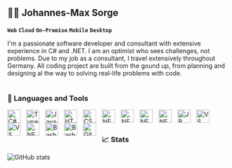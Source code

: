 ## 👨‍💻 Johannes-Max Sorge

**`Web`**
**`Cloud`**
**`On-Premise`**
**`Mobile`** 
**`Desktop`**

I'm a passionate software developer and consultant with extensive experience in C# and .NET. 
I am an optimist who sees challenges, not problems. Due to my job as a consultant, I travel extensively throughout Germany. 
All coding project are built from the gound up, from planning and designing al the way to solving real-life problems with code.

#

### 🧰 Languages and Tools

<picture>
  <source media="(prefers-color-scheme: dark)" srcset="https://cdn.jsdelivr.net/gh/devicons/devicon@latest/icons/csharp/csharp-original.svg">
  <source media="(prefers-color-scheme: light)" srcset="https://cdn.jsdelivr.net/gh/devicons/devicon@latest/icons/csharp/csharp-original.svg">
  <img align="left" alt="C#" width="30px" style="padding-right:10px;" src="https://cdn.jsdelivr.net/gh/devicons/devicon@latest/icons/csharp/csharp-original.svg">
</picture>

<picture>
  <source media="(prefers-color-scheme: dark)" srcset="https://cdn.jsdelivr.net/gh/devicons/devicon/icons/typescript/typescript-plain.svg">
  <source media="(prefers-color-scheme: light)" srcset="https://cdn.jsdelivr.net/gh/devicons/devicon/icons/typescript/typescript-plain.svg">
  <img align="left" alt="TypeScript" width="30px" style="padding-right:10px;" src="https://cdn.jsdelivr.net/gh/devicons/devicon/icons/typescript/typescript-plain.svg">
</picture>

<picture>
  <source media="(prefers-color-scheme: dark)" srcset="https://cdn.jsdelivr.net/gh/devicons/devicon/icons/javascript/javascript-plain.svg">
  <source media="(prefers-color-scheme: light)" srcset="https://cdn.jsdelivr.net/gh/devicons/devicon/icons/javascript/javascript-plain.svg">
  <img align="left" alt="JavaScript" width="30px" style="padding-right:10px;" src="https://cdn.jsdelivr.net/gh/devicons/devicon/icons/javascript/javascript-plain.svg">
</picture>

<picture>
  <source media="(prefers-color-scheme: dark)" srcset="https://cdn.jsdelivr.net/gh/devicons/devicon/icons/html5/html5-plain.svg">
  <source media="(prefers-color-scheme: light)" srcset="https://cdn.jsdelivr.net/gh/devicons/devicon/icons/html5/html5-plain.svg">
  <img align="left" alt="HTML" width="30px" style="padding-right:10px;" src="https://cdn.jsdelivr.net/gh/devicons/devicon/icons/html5/html5-plain.svg">
</picture>

<picture>
  <source media="(prefers-color-scheme: dark)" srcset="https://cdn.jsdelivr.net/gh/devicons/devicon/icons/css3/css3-plain.svg">
  <source media="(prefers-color-scheme: light)" srcset="https://cdn.jsdelivr.net/gh/devicons/devicon/icons/css3/css3-plain.svg">
  <img align="left" alt="CSS" width="30px" style="padding-right:10px;" src="https://cdn.jsdelivr.net/gh/devicons/devicon/icons/css3/css3-plain.svg">
</picture>

<picture>
  <source media="(prefers-color-scheme: dark)" srcset="https://upload.wikimedia.org/wikipedia/commons/thumb/7/7d/Microsoft_.NET_logo.svg/1280px-Microsoft_.NET_logo.svg.png">
  <source media="(prefers-color-scheme: light)" srcset="https://upload.wikimedia.org/wikipedia/commons/thumb/7/7d/Microsoft_.NET_logo.svg/1280px-Microsoft_.NET_logo.svg.png">
  <img align="left" alt=".NET" width="30px" style="padding-right:10px;" src="https://upload.wikimedia.org/wikipedia/commons/thumb/7/7d/Microsoft_.NET_logo.svg/1280px-Microsoft_.NET_logo.svg.png">
</picture>

<picture>
  <source media="(prefers-color-scheme: dark)" srcset="https://cdn.jsdelivr.net/gh/devicons/devicon@latest/icons/blazor/blazor-original.svg">
  <source media="(prefers-color-scheme: light)" srcset="https://cdn.jsdelivr.net/gh/devicons/devicon@latest/icons/blazor/blazor-original.svg">
  <img align="left" alt=".NET" width="30px" style="padding-right:10px;" src="https://cdn.jsdelivr.net/gh/devicons/devicon@latest/icons/blazor/blazor-original.svg">
</picture>

<picture>
  <source media="(prefers-color-scheme: dark)" srcset="https://cdn.jsdelivr.net/gh/devicons/devicon@latest/icons/vuejs/vuejs-original.svg">
  <source media="(prefers-color-scheme: light)" srcset="https://cdn.jsdelivr.net/gh/devicons/devicon@latest/icons/vuejs/vuejs-original.svg">
  <img align="left" alt=".NET" width="30px" style="padding-right:10px;" src="https://cdn.jsdelivr.net/gh/devicons/devicon@latest/icons/vuejs/vuejs-original.svg">
</picture>

<picture>
  <source media="(prefers-color-scheme: dark)" srcset="https://cdn.jsdelivr.net/gh/devicons/devicon@latest/icons/azure/azure-original.svg">
  <source media="(prefers-color-scheme: light)" srcset="https://cdn.jsdelivr.net/gh/devicons/devicon@latest/icons/azure/azure-original.svg">
  <img align="left" alt=".NET" width="30px" style="padding-right:10px;" src="https://cdn.jsdelivr.net/gh/devicons/devicon@latest/icons/azure/azure-original.svg">
</picture>

<picture>
  <source media="(prefers-color-scheme: dark)" srcset="https://cdn.jsdelivr.net/gh/devicons/devicon@latest/icons/rider/rider-original.svg">
  <source media="(prefers-color-scheme: light)" srcset="https://cdn.jsdelivr.net/gh/devicons/devicon@latest/icons/rider/rider-original.svg">
  <img align="left" alt="JB Rider" width="30px" style="padding-right:10px;" src="https://cdn.jsdelivr.net/gh/devicons/devicon@latest/icons/rider/rider-original.svg">
</picture>

<picture>
  <source media="(prefers-color-scheme: dark)" srcset="https://cdn.jsdelivr.net/gh/devicons/devicon@latest/icons/visualstudio/visualstudio-original.svg">
  <source media="(prefers-color-scheme: light)" srcset="https://cdn.jsdelivr.net/gh/devicons/devicon@latest/icons/visualstudio/visualstudio-original.svg">
  <img align="left" alt="VS" width="30px" style="padding-right:10px;" src="https://cdn.jsdelivr.net/gh/devicons/devicon@latest/icons/visualstudio/visualstudio-original.svg">
</picture>

<picture>
  <source media="(prefers-color-scheme: dark)" srcset="https://cdn.jsdelivr.net/gh/devicons/devicon@latest/icons/vscode/vscode-original.svg">
  <source media="(prefers-color-scheme: light)" srcset="https://cdn.jsdelivr.net/gh/devicons/devicon@latest/icons/vscode/vscode-original.svg">
  <img align="left" alt="VS Code" width="30px" style="padding-right:10px;" src="https://cdn.jsdelivr.net/gh/devicons/devicon@latest/icons/vscode/vscode-original.svg">
</picture>

<picture>
  <source media="(prefers-color-scheme: dark)" srcset="https://cdn.jsdelivr.net/gh/devicons/devicon@latest/icons/postgresql/postgresql-original.svg">
  <source media="(prefers-color-scheme: light)" srcset="https://cdn.jsdelivr.net/gh/devicons/devicon@latest/icons/postgresql/postgresql-original.svg">
  <img align="left" alt=".NET" width="30px" style="padding-right:10px;" src="https://cdn.jsdelivr.net/gh/devicons/devicon@latest/icons/postgresql/postgresql-original.svg">
</picture>

<picture>
  <source media="(prefers-color-scheme: dark)" srcset="https://cdn.jsdelivr.net/gh/devicons/devicon@latest/icons/elasticsearch/elasticsearch-original.svg">
  <source media="(prefers-color-scheme: light)" srcset="https://cdn.jsdelivr.net/gh/devicons/devicon@latest/icons/elasticsearch/elasticsearch-original.svg">
  <img align="left" alt="Bash" width="30px" style="padding-right:10px;" src="https://cdn.jsdelivr.net/gh/devicons/devicon@latest/icons/elasticsearch/elasticsearch-original.svg">
</picture>

<picture>
  <source media="(prefers-color-scheme: dark)" srcset="https://cdn.jsdelivr.net/gh/devicons/devicon@latest/icons/kibana/kibana-original.svg">
  <source media="(prefers-color-scheme: light)" srcset="https://cdn.jsdelivr.net/gh/devicons/devicon@latest/icons/kibana/kibana-original.svg">
  <img align="left" alt="Bash" width="30px" style="padding-right:10px;" src="https://cdn.jsdelivr.net/gh/devicons/devicon@latest/icons/kibana/kibana-original.svg">
</picture>

<picture>
  <source media="(prefers-color-scheme: dark)" srcset="https://cdn.jsdelivr.net/gh/devicons/devicon/icons/git/git-original.svg">
  <source media="(prefers-color-scheme: light)" srcset="https://cdn.jsdelivr.net/gh/devicons/devicon/icons/git/git-original.svg">
  <img align="left" alt="Git" width="30px" style="padding-right:10px;" src="https://cdn.jsdelivr.net/gh/devicons/devicon/icons/git/git-original.svg">
</picture>


<br />

# 

### 📈 Stats

![GitHub stats](https://github-readme-stats.vercel.app/api?username=jomaxso&show_icons=true&theme=github_dark)

<!--
<details>
	<summary><h3>Coding Journey</h3></summary>
</details>

**jomaxso/jomaxso** is a ✨ _special_ ✨ repository because its `README.md` (this file) appears on your GitHub profile.

Here are some ideas to get you started:

- 🔭 I’m currently working on ...
- 🌱 I’m currently learning ...
- 👯 I’m looking to collaborate on ...
- 🤔 I’m looking for help with ...
- 💬 Ask me about ...
- 📫 How to reach me: ...
- 😄 Pronouns: ...
- ⚡ Fun fact: ...
-->
